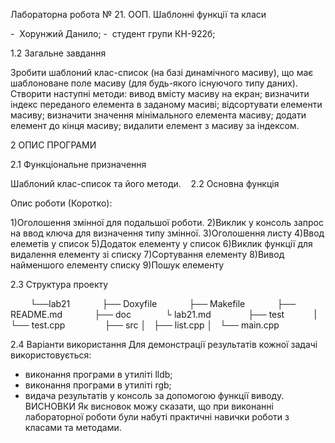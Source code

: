 Лабораторна робота № 21. 
ООП. Шаблонні функції та класи

-  Хорунжий Данило; 
-  студент групи КН-922б; 

1.2 Загальне завдання 

Зробити шаблоний клас-список (на базі динамічного масиву), що має шаблоноване поле
масиву (для будь-якого існуючого типу даних).
Створити наступні методи:
вивод вмісту масиву на екран;
визначити індекс переданого елемента в заданому масиві;
відсортувати елементи масиву;
визначити значення мінімального елемента масиву;
додати елемент до кінця масиву;
видалити елемент з масиву за індексом.

2 ОПИС ПРОГРАМИ 

2.1 Функціональне призначення 

Шаблоний клас-список та його методи.
   
2.2 Основна функція         

Опис роботи (Коротко):

1)Оголошення змінної для подальшої роботи.
2)Виклик у консоль запрос на ввод ключа для визначення типу змінної.
3)Оголошення листу
4)Ввод елеметів у список
5)Додаток елементу у список
6)Виклик функції для видалення елементу зі списку
7)Сортування елементу
8)Вивод найменшого елементу списку
9)Пошук елементу

2.3 Структура проекту 

        └──lab21 
            ├── Doxyfile 
            ├── Makefile 
            ├── README.md 
            ├── doc  
            └ lab21.md  
            ├── test
            |  └── test.cpp   
            ├── src 
            │   ├── list.cpp
            │   └── main.cpp

 
2.4 Варіанти використання
Для демонстрації результатів кожної задачі використовується:
- виконання програми в утиліті lldb;
- виконання програми в утиліті rgb;
- видача результатів у консоль за допомогою функції виводу.
 
 
ВИСНОВКИ
Як висновок можу сказати, що при виконанні лабораторної роботи були набуті практичні навички роботи з класами та методами.